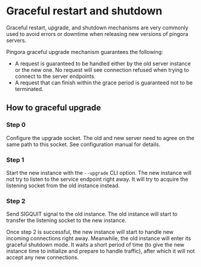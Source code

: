 # Graceful restart and shutdown

Graceful restart, upgrade, and shutdown mechanisms are very commonly used to avoid errors or downtime when releasing new versions of pingora servers.

Pingora graceful upgrade mechanism guarantees the following:
* A request is guaranteed to be handled either by the old server instance or the new one. No request will see connection refused when trying to connect to the server endpoints.
* A request that can finish within the grace period is guaranteed not to be terminated.

## How to graceful upgrade
### Step 0
Configure the upgrade socket. The old and new server need to agree on the same path to this socket. See configuration manual for details.

### Step 1
Start the new instance with the `--upgrade` CLI option. The new instance will not try to listen to the service endpoint right away. It will try to acquire the listening socket from the old instance instead.

### Step 2
Send SIGQUIT signal to the old instance. The old instance will start to transfer the listening socket to the new instance.

Once step 2 is successful, the new instance will start to handle new incoming connections right away. Meanwhile, the old instance will enter its graceful shutdown mode. It waits a short period of time (to give the new instance time to initialize and prepare to handle traffic), after which it will not accept any new connections.
